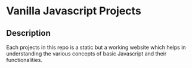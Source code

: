 # Vanilla Javascript Projects

## Description
Each projects in this repo is a static but a working website which helps in understanding the various concepts of basic Javascript and their functionalities.

